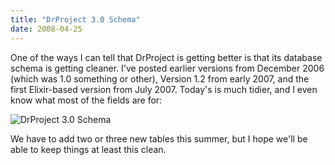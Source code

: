 ```yaml
---
title: "DrProject 3.0 Schema"
date: 2008-04-25
---
```

One of the ways I can tell that DrProject is getting better is that its database schema is getting cleaner.  I've posted earlier versions from December 2006 (which was 1.0 something or other), Version 1.2 from early 2007, and the first Elixir-based version from July 2007. Today's is much tidier, and I even know what most of the fields are for:

<img src="@root/files/2008/04/drp_30_schema.jpg" alt="DrProject 3.0 Schema" class="centered">

We have to add two or three new tables this summer, but I hope we'll be able to keep things at least this clean.
